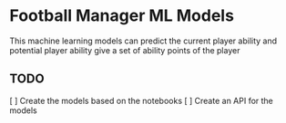 # Football Manager ML Models

This machine learning models can predict the current
player ability and potential player ability give a set of
ability points of the player

## TODO

[ ] Create the models based on the notebooks
[ ] Create an API for the models 